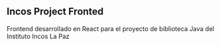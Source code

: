 

## Incos Project Fronted

Frontend desarrollado en React para el proyecto de biblioteca Java del Instituto Incos La Paz
